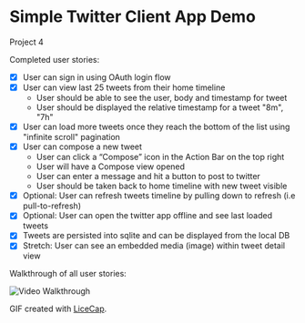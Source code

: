 # Simple Twitter Client App Demo

Project 4

Completed user stories:

* [x] User can sign in using OAuth login flow
* [x] User can view last 25 tweets from their home timeline
	- User should be able to see the user, body and timestamp for tweet
	- User should be displayed the relative timestamp for a tweet "8m", "7h"
* [x] User can load more tweets once they reach the bottom of the list using "infinite scroll" pagination
* [x] User can compose a new tweet
	- User can click a “Compose” icon in the Action Bar on the top right
	- User will have a Compose view opened
	- User can enter a message and hit a button to post to twitter
	- User should be taken back to home timeline with new tweet visible
* [x] Optional: User can refresh tweets timeline by pulling down to refresh (i.e pull-to-refresh)
* [x] Optional: User can open the twitter app offline and see last loaded tweets
* [x] Tweets are persisted into sqlite and can be displayed from the local DB
* [x] Stretch: User can see an embedded media (image) within tweet detail view

Walkthrough of all user stories:

![Video Walkthrough](project_0.gif)

GIF created with [LiceCap](http://www.cockos.com/licecap/).
